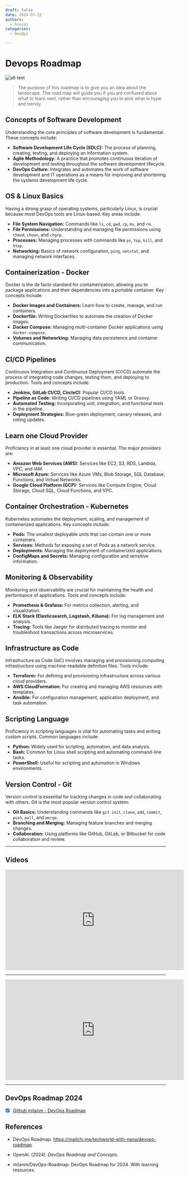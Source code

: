 ```yaml
---
draft: false
date: 2024-07-22
authors:
  - hcoco1
categories:
  - DevOps

---
```

# Devops Roadmap

![alt text](https://images.unsplash.com/photo-1667372335879-9b5c551232e5?q=80&w=1932&auto=format&fit=crop&ixlib=rb-4.0.3&ixid=M3wxMjA3fDB8MHxwaG90by1wYWdlfHx8fGVufDB8fHx8fA%3D%3D)

>The purpose of this roadmap is to give you an idea about the landscape. The road map will guide you if you are confused about what to learn next, rather than encouraging you to pick what is hype and trendy. 


<!-- more -->

## Concepts of Software Development
Understanding the core principles of software development is fundamental. These concepts include:

- **Software Development Life Cycle (SDLC):** The process of planning, creating, testing, and deploying an information system.
- **Agile Methodology:** A practice that promotes continuous iteration of development and testing throughout the software development lifecycle.
- **DevOps Culture:** Integrates and automates the work of software development and IT operations as a means for improving and shortening the systems development life cycle.

## OS & Linux Basics
Having a strong grasp of operating systems, particularly Linux, is crucial because most DevOps tools are Linux-based. Key areas include:

- **File System Navigation:** Commands like `ls`, `cd`, `pwd`, `cp`, `mv`, and `rm`.
- **File Permissions:** Understanding and managing file permissions using `chmod`, `chown`, and `chgrp`.
- **Processes:** Managing processes with commands like `ps`, `top`, `kill`, and `htop`.
- **Networking:** Basics of network configuration, `ping`, `netstat`, and managing network interfaces.

## Containerization - Docker
Docker is the de facto standard for containerization, allowing you to package applications and their dependencies into a portable container. Key concepts include:

- **Docker Images and Containers:** Learn how to create, manage, and run containers.
- **Dockerfile:** Writing Dockerfiles to automate the creation of Docker images.
- **Docker Compose:** Managing multi-container Docker applications using `docker-compose`.
- **Volumes and Networking:** Managing data persistence and container communication.

## CI/CD Pipelines
Continuous Integration and Continuous Deployment (CI/CD) automate the process of integrating code changes, testing them, and deploying to production. Tools and concepts include:

- **Jenkins, GitLab CI/CD, CircleCI:** Popular CI/CD tools.
- **Pipeline as Code:** Writing CI/CD pipelines using YAML or Groovy.
- **Automated Testing:** Incorporating unit, integration, and functional tests in the pipeline.
- **Deployment Strategies:** Blue-green deployment, canary releases, and rolling updates.

## Learn one Cloud Provider
Proficiency in at least one cloud provider is essential. The major providers are:

- **Amazon Web Services (AWS):** Services like EC2, S3, RDS, Lambda, VPC, and IAM.
- **Microsoft Azure:** Services like Azure VMs, Blob Storage, SQL Database, Functions, and Virtual Networks.
- **Google Cloud Platform (GCP):** Services like Compute Engine, Cloud Storage, Cloud SQL, Cloud Functions, and VPC.

## Container Orchestration - Kubernetes
Kubernetes automates the deployment, scaling, and management of containerized applications. Key concepts include:

- **Pods:** The smallest deployable units that can contain one or more containers.
- **Services:** Methods for exposing a set of Pods as a network service.
- **Deployments:** Managing the deployment of containerized applications.
- **ConfigMaps and Secrets:** Managing configuration and sensitive information.

## Monitoring & Observability
Monitoring and observability are crucial for maintaining the health and performance of applications. Tools and concepts include:

- **Prometheus & Grafana:** For metrics collection, alerting, and visualization.
- **ELK Stack (Elasticsearch, Logstash, Kibana):** For log management and analysis.
- **Tracing:** Tools like Jaeger for distributed tracing to monitor and troubleshoot transactions across microservices.

## Infrastructure as Code
Infrastructure as Code (IaC) involves managing and provisioning computing infrastructure using machine-readable definition files. Tools include:

- **Terraform:** For defining and provisioning infrastructure across various cloud providers.
- **AWS CloudFormation:** For creating and managing AWS resources with templates.
- **Ansible:** For configuration management, application deployment, and task automation.

## Scripting Language
Proficiency in scripting languages is vital for automating tasks and writing custom scripts. Common languages include:

- **Python:** Widely used for scripting, automation, and data analysis.
- **Bash:** Common for Linux shell scripting and automating command-line tasks.
- **PowerShell:** Useful for scripting and automation in Windows environments.

## Version Control - Git
Version control is essential for tracking changes in code and collaborating with others. Git is the most popular version control system:

- **Git Basics:** Understanding commands like `git init`, `clone`, `add`, `commit`, `push`, `pull`, and `merge`.
- **Branching and Merging:** Managing feature branches and merging changes.
- **Collaboration:** Using platforms like GitHub, GitLab, or Bitbucket for code collaboration and review.


---



## Videos

<iframe width="560" height="315" src="https://www.youtube.com/embed/9pZ2xmsSDdo?si=YxTgVONI-Ey_kJ5K" title="YouTube video player" frameborder="0" allow="accelerometer; autoplay; clipboard-write; encrypted-media; gyroscope; picture-in-picture; web-share" referrerpolicy="strict-origin-when-cross-origin" allowfullscreen></iframe>

---

<iframe width="560" height="315" src="https://www.youtube.com/embed/XYTS4PCE3pA?si=U79Qw0t4_9MJjTDb" title="YouTube video player" frameborder="0" allow="accelerometer; autoplay; clipboard-write; encrypted-media; gyroscope; picture-in-picture; web-share" referrerpolicy="strict-origin-when-cross-origin" allowfullscreen></iframe>

---

## DevOps Roadmap 2024

- [x] [Github milanm - DevOps Roadmap](https://github.com/milanm/DevOps-Roadmap?tab=readme-ov-file#5-learn-server-management)


## References 

- DevOps Roadmap. https://mailchi.mp/techworld-with-nana/devops-roadmap.

- OpenAI. (2024). *DevOps Roadmap and Concepts*. 

- milanm/DevOps-Roadmap: DevOps Roadmap for 2024. With learning resources. 